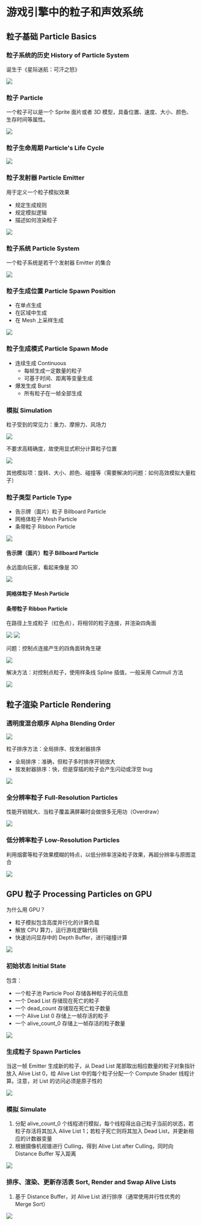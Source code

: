 # 游戏引擎中的粒子和声效系统

## 粒子基础 Particle Basics

### 粒子系统的历史 History of Particle System

诞生于《星际迷航：可汗之怒》

![](attachments/Pasted%20image%2020220704181537.png)

### 粒子 Particle

一个粒子可以是一个 Sprite 面片或者 3D 模型，具备位置、速度、大小、颜色、生存时间等属性。

![](attachments/Pasted%20image%2020220704181718.png)

### 粒子生命周期 Particle's Life Cycle

![](attachments/Pasted%20image%2020220704181733.png)

### 粒子发射器 Particle Emitter

用于定义一个粒子模拟效果
- 规定生成规则
- 规定模拟逻辑
- 描述如何渲染粒子

![](attachments/Pasted%20image%2020220704183258.png)

### 粒子系统 Particle System

一个粒子系统是若干个发射器 Emitter 的集合

![](attachments/Pasted%20image%2020220704183435.png)

### 粒子生成位置 Particle Spawn Position

- 在单点生成
- 在区域中生成
- 在 Mesh 上采样生成

![](attachments/Pasted%20image%2020220704183559.png)

### 粒子生成模式 Particle Spawn Mode

- 连续生成 Continuous
	- 每帧生成一定数量的粒子
	- 可基于时间、距离等变量生成
- 爆发生成 Burst
	- 所有粒子在一帧全部生成

### 模拟 Simulation

粒子受到的常见力：重力、摩擦力、风场力

![](attachments/Pasted%20image%2020220704183930.png)

不要求高精确度，故使用显式积分计算粒子位置

![](attachments/Pasted%20image%2020220704184037.png)

其他模拟项：旋转、大小、颜色、碰撞等（需要解决的问题：如何高效模拟大量粒子）

### 粒子类型 Particle Type

- 告示牌（面片）粒子 Billboard Particle
- 网格体粒子 Mesh Particle
- 条带粒子 Ribbon Particle

![](attachments/Pasted%20image%2020220704184522.png)

#### 告示牌（面片）粒子 Billboard Particle

永远面向玩家，看起来像是 3D

![](attachments/Pasted%20image%2020220704184717.png)

#### 网格体粒子 Mesh Particle

#### 条带粒子 Ribbon Particle

在路径上生成粒子（红色点），将相邻的粒子连接，并渲染四角面

![](attachments/Pasted%20image%2020220704184907.png)
![](attachments/Pasted%20image%2020220704185058.png)

问题：控制点连接产生的四角面转角生硬

![](attachments/Pasted%20image%2020220704185150.png)

解决方法：对控制点粒子，使用样条线 Spline 插值，一般采用 Catmull 方法

![](attachments/Pasted%20image%2020220704185208.png)

## 粒子渲染 Particle Rendering

### 透明度混合顺序 Alpha Blending Order

![](attachments/Pasted%20image%2020220704185444.png)

粒子排序方法：全局排序、按发射器排序
- 全局排序：准确，但粒子多时排序开销很大
- 按发射器排序：快，但是穿插的粒子会产生闪动或浮空 bug

![](attachments/Pasted%20image%2020220704185525.png)

### 全分辨率粒子 Full-Resolution Particles

性能开销贼大、当粒子覆盖满屏幕时会做很多无用功（Overdraw）

![](attachments/Pasted%20image%2020220704190022.png)

### 低分辨率粒子 Low-Resolution Particles

利用烟雾等粒子效果模糊的特点，以低分辨率渲染粒子效果，再超分辨率与原图混合

![](attachments/Pasted%20image%2020220704190046.png)

## GPU 粒子 Processing Particles on GPU

为什么用 GPU？
- 粒子模拟包含高度并行化的计算负载
- 解放 CPU 算力，运行游戏逻辑代码
- 快速访问显存中的 Depth Buffer，进行碰撞计算

![](attachments/Pasted%20image%2020220704190543.png)

### 初始状态 Initial State

包含：
- 一个粒子池 Particle Pool 存储各种粒子的元信息
- 一个 Dead List 存储现在死亡的粒子
- 一个 dead_count 存储现在死亡粒子数量
- 一个 Alive List 0 存储上一帧存活的粒子
- 一个 alive_count_0 存储上一帧存活的粒子数量

![](attachments/Pasted%20image%2020220704190702.png)

### 生成粒子 Spawn Particles

当这一帧 Emitter 生成新的粒子，从 Dead List 尾部取出相应数量的粒子对象指针放入 Alive List 0，给 Alive List 中的每个粒子分配一个 Compute Shader 线程计算。注意，对 List 的访问必须是原子性的

![](attachments/Pasted%20image%2020220704190712.png)

### 模拟 Simulate

1. 分配 alive_count_0 个线程进行模拟，每个线程得出自己粒子当前的状态，若粒子存活将其加入 Alive List 1；若粒子死亡则将其加入 Dead List，并更新相应的计数器变量
2. 根据摄像机视锥进行 Culling，得到 Alive List after Culling，同时向 Distance Buffer 写入距离

![](attachments/Pasted%20image%2020220704191446.png)

### 排序、渲染、更新存活表 Sort, Render and Swap Alive Lists

1. 基于 Distance Buffer，对 Alive List 进行排序（通常使用并行性优秀的 Merge Sort）

![](attachments/Pasted%20image%2020220704192142.png)
